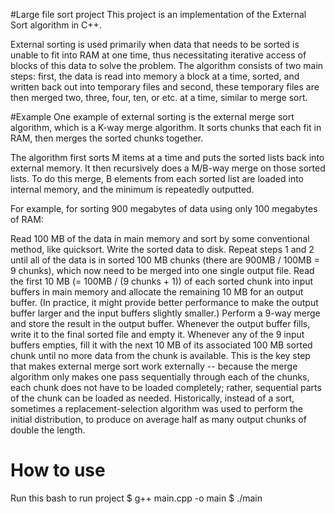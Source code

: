 #Large file sort project
This project is an implementation of the External Sort algorithm in C++.

External sorting is used primarily when data that needs to be sorted is unable to fit into RAM at one time, thus necessitating iterative access of blocks of this data to solve the problem. The algorithm consists of two main steps: first, the data is read into memory a block at a time, sorted, and written back out into temporary files and second, these temporary files are then merged two, three, four, ten, or etc. at a time, similar to merge sort.

#Example
One example of external sorting is the external merge sort algorithm, which is a K-way merge algorithm. It sorts chunks that each fit in RAM, then merges the sorted chunks together.

The algorithm first sorts M items at a time and puts the sorted lists back into external memory. It then recursively does a M/B-way merge on those sorted lists. To do this merge, B elements from each sorted list are loaded into internal memory, and the minimum is repeatedly outputted.

For example, for sorting 900 megabytes of data using only 100 megabytes of RAM:

Read 100 MB of the data in main memory and sort by some conventional method, like quicksort.
Write the sorted data to disk.
Repeat steps 1 and 2 until all of the data is in sorted 100 MB chunks (there are 900MB / 100MB = 9 chunks), which now need to be merged into one single output file.
Read the first 10 MB (= 100MB / (9 chunks + 1)) of each sorted chunk into input buffers in main memory and allocate the remaining 10 MB for an output buffer. (In practice, it might provide better performance to make the output buffer larger and the input buffers slightly smaller.)
Perform a 9-way merge and store the result in the output buffer. Whenever the output buffer fills, write it to the final sorted file and empty it. Whenever any of the 9 input buffers empties, fill it with the next 10 MB of its associated 100 MB sorted chunk until no more data from the chunk is available. This is the key step that makes external merge sort work externally -- because the merge algorithm only makes one pass sequentially through each of the chunks, each chunk does not have to be loaded completely; rather, sequential parts of the chunk can be loaded as needed.
Historically, instead of a sort, sometimes a replacement-selection algorithm was used to perform the initial distribution, to produce on average half as many output chunks of double the length.

# How to use
Run this bash to run project
$ g++ main.cpp -o main
$ ./main

